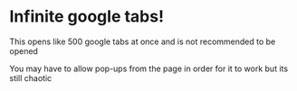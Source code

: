 # Infinite google tabs!
This opens like 500 google tabs at once and is not recommended to be opened

You may have to allow pop-ups from the page in order for it to work but its still chaotic
